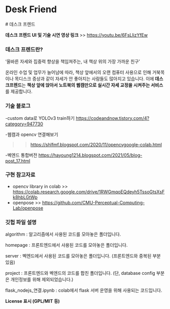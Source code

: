 <h1><b>Desk Friend</b></h1>
# 데스크 프렌드

<b>데스크 프렌드 UI 및 기술 시연 영상 링크</b> >>  https://youtu.be/6FsLlizYfEw


<h3><b> 데스크 프렌드란?</b></h3>

‘올바른 자세와 집중력 향상을 책임져주는, 내 책상 위의 가장 가까운 친구’

온라인 수업 및 업무가 늘어남에 따라, 책상 앞에서의 오랜 컴퓨터 사용으로 인해 거북목이나 목디스크 증상과 같이 자세가 안 좋아지는 사람들도 많아지고 있습니다.
이에<b> 데스크프렌드</b>는  <b>책상 앞에 앉아서 노트북의 웹캠만으로 실시간 자세 교정을 시켜주는 서비스</b> 를 제공합니다. 


<h3><b>기술 블로그</b></h3>

-custom data로 YOLOv3 train하기
https://codeandnow.tistory.com/4?category=947730

-웹캠과 opencv 연결해보기 
>> https://shlfmf.blogspot.com/2020/11/opencvgoogle-colab.html

-벡엔드 통합버전 
https://hayoung1214.blogspot.com/2021/05/blog-post_17.html


<h3><b>  구현 참고자료 </b></h3>

- opencv library in colab >>  https://colab.research.google.com/drive/1RWGmqoEQdeyh5TssoGtsXsFk8hbLGtWp
- openpose >> https://github.com/CMU-Perceptual-Computing-Lab/openpose

<h3><b>  깃헙 파일 설명 </b></h3>

algorithm : 알고리즘에서 사용된 코드를 모아놓은 폴더입니다.

homepage : 프론트엔드에서 사용된 코드를 모아놓은 폴더입니다.

server : 벡엔드에서 사용된 코드를 모아놓은 폴더입니다. (프론트엔드와 중복된 부분 있음)

project : 프론트엔드와 벡엔드의 코드를 합친 폴더입니다. (단, database config 부분은 개인정보를 위해 제외되었습니다.)

flask_nodejs_연결.ipynb : colab에서 flask 서버 운영을 위해 사용되는 코드입니다. 

<b> License 표시 (GPL/MIT 등) </b>

